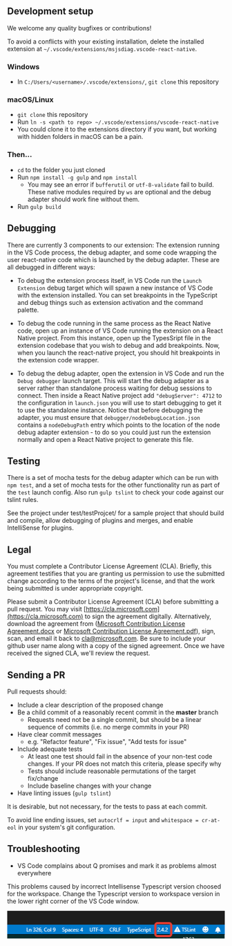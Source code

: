 ## Development setup
We welcome any quality bugfixes or contributions!

To avoid a conflicts with your existing installation, delete the installed extension at `~/.vscode/extensions/msjsdiag.vscode-react-native`.

### Windows
* In `C:/Users/<username>/.vscode/extensions/`, `git clone` this repository

### macOS/Linux
* `git clone` this repository
* Run `ln -s <path to repo> ~/.vscode/extensions/vscode-react-native`
* You could clone it to the extensions directory if you want, but working with hidden folders in macOS can be a pain.

### Then...
* `cd` to the folder you just cloned
* Run `npm install -g gulp` and `npm install`
    * You may see an error if `bufferutil` or `utf-8-validate` fail to build. These native modules required by `ws` are optional and the debug adapter should work fine without them.
* Run `gulp build`

## Debugging
There are currently 3 components to our extension: The extension running in the VS Code process, the debug adapter, and some code wrapping the user react-native code which is launched by the debug adapter. These are all debugged in different ways:

* To debug the extension process itself, in VS Code run the `Launch Extension` debug target which will spawn a new instance of VS Code with the extension installed. You can set breakpoints in the TypeScript and debug things such as extension activation and the command palette.

* To debug the code running in the same process as the React Native code, open up an instance of VS Code running the extension on a React Native project. From this instance, open up the TypesSript file in the extension codebase that you wish to debug and add breakpoints. Now, when you launch the react-native project, you should hit breakpoints in the extension code wrapper.

* To debug the debug adapter, open the extension in VS Code and run the `Debug debugger` launch target. This will start the debug adapter as a server rather than standalone process waiting for debug sessions to connect. Then inside a React Native project add `"debugServer": 4712` to the configuration in `launch.json` you will use to start debugging to get it to use the standalone instance. Notice that before debugging the adapter, you must ensure that `debugger/nodeDebugLocation.json` contains a `nodeDebugPath` entry which points to the location of the node debug adapter extension - to do so you could just run the extension normally and open a React Native project to generate this file.

## Testing
There is a set of mocha tests for the debug adapter which can be run with `npm test`, and a set of mocha tests for the other functionality run as part of the `test` launch config. Also run `gulp tslint` to check your code against our tslint rules.

See the project under test/testProjcet/ for a sample project that should build and compile, allow debugging of plugins and merges, and enable IntelliSense for plugins.

## Legal
You must complete a Contributor License Agreement (CLA). Briefly, this agreement testifies that you are granting us permission to use the submitted change according to the terms of the project's license, and that the work being submitted is under appropriate copyright.

Please submit a Contributor License Agreement (CLA) before submitting a pull request. You may visit [https://cla.microsoft.com](https://cla.microsoft.com) to sign the agreement digitally. Alternatively, download the agreement from ([Microsoft Contribution License Agreement.docx](https://www.codeplex.com/Download?ProjectName=typescript&DownloadId=822190) or [Microsoft Contribution License Agreement.pdf](https://www.codeplex.com/Download?ProjectName=typescript&DownloadId=921298)), sign, scan, and email it back to <cla@microsoft.com>. Be sure to include your github user name along with a copy of the signed agreement. Once we have received the signed CLA, we'll review the request.

## Sending a PR
Pull requests should:

* Include a clear description of the proposed change
* Be a child commit of a reasonably recent commit in the **master** branch
    * Requests need not be a single commit, but should be a linear sequence of commits (i.e. no merge commits in your PR)
* Have clear commit messages
    * e.g. "Refactor feature", "Fix issue", "Add tests for issue"
* Include adequate tests
    * At least one test should fail in the absence of your non-test code changes. If your PR does not match this criteria, please specify why
    * Tests should include reasonable permutations of the target fix/change
    * Include baseline changes with your change
* Have linting issues (`gulp tslint`)

It is desirable, but not necessary, for the tests to pass at each commit.

To avoid line ending issues, set `autocrlf = input` and `whitespace = cr-at-eol` in your system's git configuration.

## Troubleshooting
* VS Code complains about Q promises and mark it as problems almost everywhere

This problems caused by incorrect Intellisense Typescript version choosed for the workspace.
Change the Typescript version to workspace version in the lower right corner of the VS Code window.

![Typescript Intellisense version](images/typescript-version.png)
